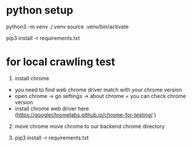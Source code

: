 # python setup

 python3 -m venv ./.venv
source .venv/bin/activate

pip3 install -r requirements.txt

# for local crawling test
1. install chrome
 - you need to find web chrome driver match with your chrome version
 - open chrome -> go settings -> about chrome = you can check chrome version
 - install chrome web driver here (https://googlechromelabs.github.io/chrome-for-testing/ )

2. move chrome 
  move chrome to our backend chrome directory

2. pip3 install -r requirements.txt


